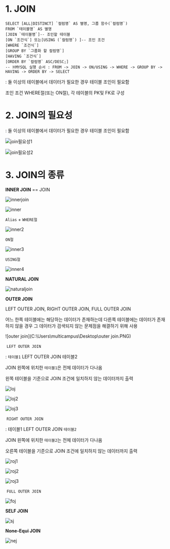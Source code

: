 # 1. JOIN

```mysql
SELECT [ALL|DISTINCT] `컬럼명` AS 별명, 그룹 함수(`컬럼명`)
FROM `테이블명` AS 별명
[JOIN `테이블명`]-- 조인할 테이블
[ON `조건식`] 또는[USING (`컬럼명`) ]-- 조인 조건 
[WHERE `조건식`]
[GROUP BY `그룹화 할 컬럼명`]
[HAVING `조건식`]
[ORDER BY `컬럼명` ASC/DESC;]
-- ※MYSQL 실행 순서 : FROM -> JOIN -> ON/USING -> WHERE -> GROUP BY -> HAVING -> ORDER BY -> SELECT
```

:  둘 이상의 테이블에서 데이터가 필요한 경우 테이블 조인이 필요함

조인 조건 WHERE절(또는 ON절), 각 테이블의 PK및 FK로 구성



# 2. JOIN의 필요성

: 둘 이상의 테이블에서 데이터가 필요한 경우 테이블 조인이 필요함

![join필요성1](C:\Users\multicampus\Desktop\join필요성1.PNG)

![join필요성2](C:\Users\multicampus\Desktop\join필요성2.PNG)



# 3. JOIN의 종류

**INNER JOIN** == JOIN

![innerjoin](C:\Users\multicampus\Desktop\innerjoin.PNG)

![inner](C:\Users\multicampus\Desktop\inner.PNG)

`Alias` + `WHERE절`

![inner2](C:\Users\multicampus\Desktop\inner2.PNG)

`ON절`

![inner3](C:\Users\multicampus\Desktop\inner3.PNG)

`USING절`

![inner4](C:\Users\multicampus\Desktop\inner4.PNG)

**NATURAL JOIN**

![naturaljoin](C:\Users\multicampus\Desktop\naturaljoin.PNG)

**OUTER JOIN**

LEFT OUTER JOIN, RIGHT OUTER JOIN, FULL OUTER JOIN

어느 한쪽 테이블에는 해당하는 데이터가 존재하는데 다른쪽 테이블에는 데이터가 존재하지 않을 경우 그 데이터가 검색되지 않는 문제점을 해결하기 위해 사용

![outer join](C:\Users\multicampus\Desktop\outer join.PNG)

​	`LEFT OUTER JOIN` 

: `테이블1` LEFT OUTER JOIN 테이블2

JOIN 왼쪽에 위치한 `테이블1`은 전체 데이터가 다나옴

왼쪽 테이블을 기준으로 JOIN 조건에 일치하지 않는 데이터까지 출력

![loj](C:\Users\multicampus\Desktop\loj.PNG)

![loj2](C:\Users\multicampus\Desktop\loj2.PNG)

![loj3](C:\Users\multicampus\Desktop\loj3.PNG)

​	`RIGHT OUTER JOIN`

: 테이블1 LEFT OUTER JOIN `테이블2`

JOIN 왼쪽에 위치한 `테이블2`는 전체 데이터가 다나옴

오른쪽 테이블을 기준으로 JOIN 조건에 일치하지 않는 데이터까지 출력

![roj1](C:\Users\multicampus\Desktop\roj1.PNG)

![roj2](C:\Users\multicampus\Desktop\roj2.PNG)

![roj3](C:\Users\multicampus\Desktop\roj3.PNG)

​	`FULL OUTER JOIN`

![foj](C:\Users\multicampus\Desktop\foj.PNG)

**SELF JOIN**

![sj](C:\Users\multicampus\Desktop\sj.PNG)

**None-Equi JOIN**

![nej](C:\Users\multicampus\Desktop\nej.PNG)

